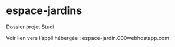 # espace-jardins
Dossier projet Studi

Voir lien vers l’appli hébergée :
espace-jardin.000webhostapp.com
